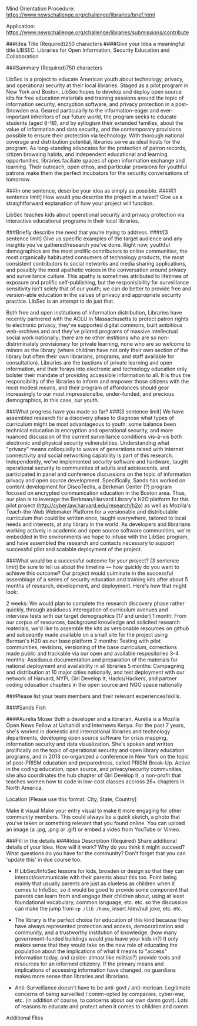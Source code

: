 
Mind Orientation Procedure:
https://www.newschallenge.org/challenge/libraries/brief.html

Application:
https://www.newschallenge.org/challenge/libraries/submissions/contribute


###Idea Title (Required)250 characters
####Give your Idea a meaningful title
LIBSEC: Libraries for Open Information, Security Education and Collaboration

###Summary (Required)750 characters

LibSec is a project to educate American youth about technology, privacy, and operational security at their local libraries. Staged as a pilot program in New York and Boston, LibSec hopes to develop and deploy open source kits for free education materials and training sessions around the topic of information security, encryption software, and privacy protection in a post-Snowden era. Geared particularly to the information-eager and ever-important inheritors of our future world, the program seeks to educate students (aged 8-18), and by syllogism their extended families, about the value of information and data security, and the contemporary provisions possible to ensure their protection via technology. With thorough national coverage and distribution potential, libraries serve as ideal hosts for the program. As long-standing advocates for the protection of patron records, citizen browsing habits, and independent educational and learning opportunities, libraries faciliate spaces of open information exchange and learning. Their outreach, open ethos, and particular provisions for youthful patrons make them the perfect incubators for the security conversations of tomorrow.



###In one sentence, describe your idea as simply as possible.
####[1 sentence limit] How would you describe the project in a tweet? Give us a straightforward explanation of how your project will function.

LibSec teaches kids about operational security and privacy protection via interactive educational programs in their local libraries.


###Briefly describe the need that you’re trying to address.
####[3 sentence limit] Give us specific examples of the target audience and any insights you’ve gathered/research you’ve done.
Right now, youthful demographics are the most prolific contributors to online communities, the most organically habituated consumers of technology products, the most consistent contributors to social networks and media sharing applications, and possibly the most apathetic voices in the conversation around privacy and surveillance culture.  This apathy is sometimes attributed to lifetimes of exposure and prolific self-publishing, but the responisibility for surveillance sensitivity isn't solely that of our youth; we can do better to provide free and version-able education in the values of privacy and appropriate security practice. LibSec is an attempt to do just that.


Both free and open institutions of information distribution, Libraries have recently partnered with the ACLU in Massachusetts to protect patron rights to electronic privacy, they've supported digital commons, built ambitious web-archives and and they've piloted programs of massive intellectual social work nationally; there are no other institions who are so non-distriminately provisionary for private learning, none who are so welcome to minors as the library (where children have not only their own section of the library but often their own librarians, programs, and staff available for consultation). Libraries are the bastions of private learning and open information, and their forays into electronic and technology education only bolster their mandate of providing accessible information to all. It is thus the responsibility of the libraries to inform and empower those citizens with the most modest means, and their program of affordances should gear increasingly to our most impressionalbe, under-funded, and precious demographics, in this case, our youth.

###What progress have you made so far?
###[3 sentence limit]
We have assembled research for a discovery phase to diagnose what types of curriculum might be most advantageous to youth: some balance been technical education in encryption and operational security, and more nuanced discussion of the current surveillance conditions vis-à-vis both electronic and physical security vulnerabilties. Understanding what "privacy" means colloquially to waves of generations raised with internet connectivity and social networking capability is part of this research. 
Independently, we've implemented security software and hardware, taught operational security to communities of adults and adolescents, and participated in panel and conference discussions on the topic of information privacy and open source development. Specifically, Sands has worked on content development for DiscoTechs, a Berkman Center (?) program focused on encrypted communication education in the Boston area. Thus, our plan is to leverage the Berkman/Harvard Library's H2O platform for this pilot project (http://cyber.law.harvard.edu/research/h2o) as well as Mozilla's Teach-the-Web Webmaker Platform for a versionable and distributable curriculum that could be written once, taught everywhere, tailored to local needs and interests, at any library in the world. As developers and librarians working actively in academic and open source software communities, we're embedded in the environments we hope to infuse with the LibSec program, and have assembled the research and contacts necessary to support successful pilot and scalable deployment of the project.


###What would be a successful outcome for your project?
[3 sentence limit] Be sure to tell us about the timeline — how quickly do you want to achieve this outcome?
Our project would culminate in the successful assemblage of a series of security education and training kits after about 5 months of research, development, and deployment. Here's how that might look:

2 weeks:
We would plan to complete the research discovery phase rather quickly, through assiduous interogation of curriculum avenues and interview tests with our target demographics (17 and under)
1 month:
From our corpus of resources, background knowledge and solicited research materials, we'd like to assemble the kits as versionable resources on github and subseqntly made available on a small site for the project using Berman's H20 as our base platform 
2 months: 
Testing with pilot communities, revisions, versioning of the base curriculum, corrections made public and trackable via our open and available respositories
3-4 months:
Assiduous documentation and preparation of the materials for national deployment and availability in all libraries
5 months:
Campagning and distribution at 10 major cities nationally, and test deployment with our network of Harvard, NYPL Girl Develop It, Hacks/Hackers, and partner coding education chapters in the open source and NGO space nationally

###Please list your team members and their relevant experiences/skills.

####Sands Fish

####Aurelia Moser
Both a developer and a librarian, Aurelia is a Mozilla Open News Fellow at Ushahidi and Internews Kenya. For the past 7 years, she's worked in domestic and international libraries and technology departments, developing open source software for crisis mapping, information security and data visualization. She's spoken and written prolifically on the topic of operational security and open library education programs, and in 2013 co-organized a conference in New York on the topic of post-PRISM education and preparedness, called PRISM Break-Up. Active in the coding education, open source, and privacy/security communities, she also coordinates the hub chapter of Girl Develop It, a non-profit that teaches women how to code in low-cost classes accross 26+ chapters in North America.

Location
[Please use this format: City, State, Country]

Make it visual
Make your entry visual to make it more engaging for other community members. This could always be a quick sketch, a photo that you've taken or something relevant that you found online. You can upload an image (a .jpg, .png or .gif) or embed a video from YouTube or Vimeo.

###Fill in the details
####Idea Description (Required)
Share additional details of your Idea. How will it work? Why do you think it might succeed? What questions do you have for the community? Don't forget that you can 'update this' in due course too.

- If LibSec/InfoSec lessons for kids, broaden or design so that they can interact/communicate with their parents about this too. Point being mainly that usually parents are just as clueless as children when it comes to InfoSec, so it would be good to provide some component that parents can learn from and engage their children about, using at least foundational vocabulary, common language, etc. etc. so the discussion can make the jump from `cp /lib /home`, insert /dev/null joke, etc. etc.

- The library is the perfect choice for education of this kind because they have always represented protection and access, democratization and community, and a trustworthy institution of knowledge. (how many government-funded buildings would you leave your kids in?) It only makes sense that they would take on the new role of educating the population about the implications of what it means to "access" information today, and (aside: almost like militias?) provide tools and resources for an informed citizenry. If the primary means and implications of accessing information have changed, no guardians makes more sense than libraries and librarians.

- Anti-Surveillance doesn't have to be anti-govt / anti-merican. Legitimate concerns of being surveilled / comm-opted by companies, cyber-war, etc. (in addition of course, to concerns about our own damn govt). Lots of reasons to educate and protect when it comes to children and comm.

Additional Files